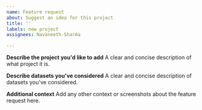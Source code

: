 ```yaml
---
name: Feature request
about: Suggest an idea for this project
title: ''
labels: new project
assignees: Navaneeth-Sharma

---
```


**Describe the project  you'd like to add**
A clear and concise description of what project it is.

**Describe datasets you've considered**
A clear and concise description of datasets you've considered.

**Additional context**
Add any other context or screenshots about the feature request here.
